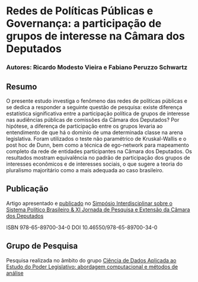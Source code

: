 # Redes de Políticas Públicas e Governança: a participação de grupos de interesse na Câmara dos Deputados

### Autores: Ricardo Modesto Vieira e Fabiano Peruzzo Schwartz

## Resumo

O presente estudo investiga o fenômeno das redes de políticas públicas e se dedica a responder a seguinte questão de pesquisa: existe diferença estatística significativa entre a participação política de grupos de interesse nas audiências públicas de comissões da Câmara dos Deputados? Por hipótese, a diferença de participação entre os grupos levaria ao entendimento de que há o domínio de uma determinada classe na arena legislativa. Foram utilizados o teste não paramétrico de Kruskal-Wallis e o post hoc de Dunn, bem como a técnica de ego-network para mapeamento completo da rede de entidades participantes na Câmara dos Deputados. Os resultados mostram equivalência no padrão de participação dos grupos de interesses econômicos e de interesses sociais, o que sugere a teoria do pluralismo majoritário como a mais adequada ao caso brasileiro.

## Publicação

Artigo apresentado e [publicado](https://bd.camara.leg.br/bd/handle/bdcamara/40730) no [Simpósio Interdisciplinar sobre o Sistema Político Brasileiro & XI Jornada de Pesquisa e Extensão da Câmara dos Deputados](https://impa.br/eventos-do-impa/2021-2/sistema-politico-do-brasil/)

ISBN 978-65-89700-34-0
DOI 10.46550/978-65-89700-34-0

## Grupo de Pesquisa

Pesquisa realizada no âmbito do grupo [Ciência de Dados Aplicada ao Estudo do Poder Legislativo: abordagem computacional e métodos de análise](http://dgp.cnpq.br/dgp/espelhogrupo/9712095383739020)
